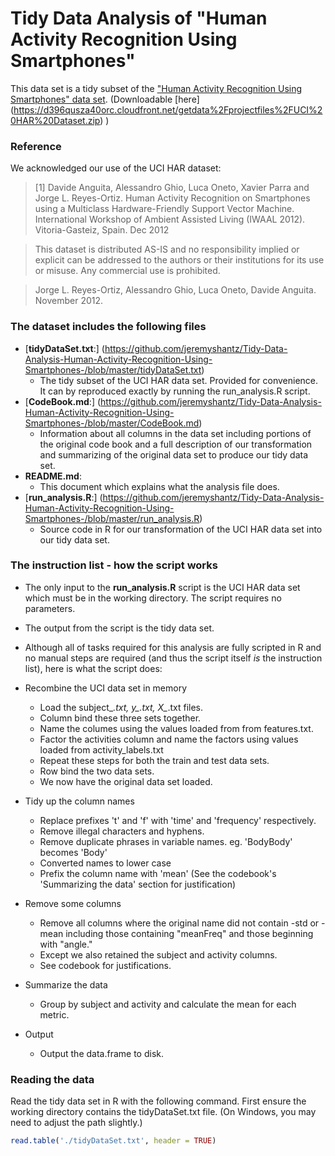 # Tidy Data Analysis of "Human Activity Recognition Using Smartphones"

This data set is a tidy subset of the ["Human Activity Recognition Using Smartphones" data set](http://archive.ics.uci.edu/ml/datasets/Human+Activity+Recognition+Using+Smartphones). (Downloadable [here] (https://d396qusza40orc.cloudfront.net/getdata%2Fprojectfiles%2FUCI%20HAR%20Dataset.zip) )

### Reference
We acknowledged our use of the UCI HAR dataset:

> [1] Davide Anguita, Alessandro Ghio, Luca Oneto, Xavier Parra and Jorge L. Reyes-Ortiz. Human Activity Recognition on Smartphones using a Multiclass Hardware-Friendly Support Vector Machine. International Workshop of Ambient Assisted Living (IWAAL 2012). Vitoria-Gasteiz, Spain. Dec 2012

> This dataset is distributed AS-IS and no responsibility implied or explicit can be addressed to the authors or their institutions for its use or misuse. Any commercial use is prohibited.

> Jorge L. Reyes-Ortiz, Alessandro Ghio, Luca Oneto, Davide Anguita. November 2012.

### The dataset includes the following files
* [**tidyDataSet.txt**:] (https://github.com/jeremyshantz/Tidy-Data-Analysis-Human-Activity-Recognition-Using-Smartphones-/blob/master/tidyDataSet.txt) 
    * The tidy subset of the UCI HAR data set. Provided for convenience. It can by reproduced exactly by running the run_analysis.R script.
* [**CodeBook.md**:] (https://github.com/jeremyshantz/Tidy-Data-Analysis-Human-Activity-Recognition-Using-Smartphones-/blob/master/CodeBook.md)
    * Information about all columns in the data set including portions of the original code book and a full description of our transformation and summarizing of the original data set to produce our tidy data set.
* **README.md**: 
    * This document which explains what the analysis file does. 
* [**run_analysis.R**:] (https://github.com/jeremyshantz/Tidy-Data-Analysis-Human-Activity-Recognition-Using-Smartphones-/blob/master/run_analysis.R) 
    * Source code in R for our transformation of the UCI HAR data set into our tidy data set.

### The instruction list - how the script works
* The only input to the **run_analysis.R** script is the UCI HAR data set which must be in the working directory. The script requires no parameters.
* The output from the script is the tidy data set.
* Although all of tasks required for this analysis are fully scripted in R and no manual steps are required (and thus the script itself *is* the instruction list), here is what the script does:

* Recombine the UCI data set in memory
    * Load the subject_*.txt, y_.txt, X_*.txt files.
	* Column bind these three sets together.
	* Name the columes using the values loaded from from features.txt.
	* Factor the activities column and name the factors using values loaded from activity_labels.txt
	* Repeat these steps for both the train and test data sets.
	* Row bind the two data sets.
	* We now have the original data set loaded.

* Tidy up the column names
	* Replace prefixes 't' and 'f' with 'time' and 'frequency' respectively.
	* Remove illegal characters and hyphens.
    * Remove duplicate phrases in variable names. eg. 'BodyBody' becomes 'Body'
    * Converted names to lower case
	* Prefix the column name with 'mean' (See the codebook's 'Summarizing the data' section for justification)

* Remove some columns
	* Remove all columns where the original name did not contain -std or -mean including those containing "meanFreq" and those beginning with "angle." 
	* Except we also retained the subject and activity columns.
	* See codebook for justifications.

* Summarize the data
	* Group by subject and activity and calculate the mean for each metric.

* Output
	* Output the data.frame to disk.	

### Reading the data
Read the tidy data set in R with the following command. First ensure the working directory contains the tidyDataSet.txt file. (On Windows, you may need to adjust the path slightly.)

```R
read.table('./tidyDataSet.txt', header = TRUE)
```